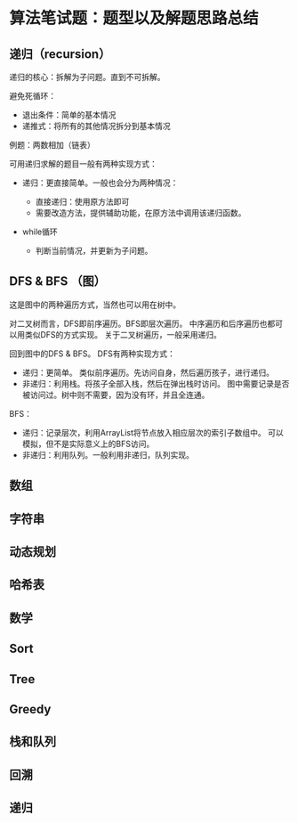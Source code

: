 # 算法笔试题：题型以及解题思路总结


## 递归（recursion）

递归的核心：拆解为子问题。直到不可拆解。

避免死循环：
* 退出条件：简单的基本情况
* 递推式：将所有的其他情况拆分到基本情况

例题：两数相加（链表）

可用递归求解的题目一般有两种实现方式：

* 递归：更直接简单。一般也会分为两种情况：
    * 直接递归：使用原方法即可
    * 需要改造方法，提供辅助功能，在原方法中调用该递归函数。
  
* while循环
    * 判断当前情况，并更新为子问题。

## DFS & BFS （图）

这是图中的两种遍历方式，当然也可以用在树中。

对二叉树而言，DFS即前序遍历。BFS即层次遍历。
中序遍历和后序遍历也都可以用类似DFS的方式实现。
关于二叉树遍历，一般采用递归。

回到图中的DFS & BFS。
DFS有两种实现方式：
* 递归：更简单。
  类似前序遍历。先访问自身，然后遍历孩子，进行递归。
* 非递归：利用栈。将孩子全部入栈，然后在弹出栈时访问。
  图中需要记录是否被访问过。树中则不需要，因为没有环，并且全连通。

BFS：
* 递归：记录层次，利用ArrayList将节点放入相应层次的索引子数组中。
  可以模拟，但不是实际意义上的BFS访问。
* 非递归：利用队列。一般利用非递归，队列实现。

## 数组

## 字符串

## 动态规划

## 哈希表

## 数学

## Sort

## Tree

## Greedy

## 栈和队列

## 回溯

## 递归